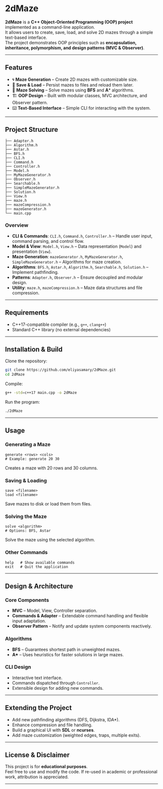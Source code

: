 # 2dMaze

**2dMaze** is a **C++ Object-Oriented Programming (OOP) project** implemented as a command-line application.  
It allows users to create, save, load, and solve 2D mazes through a simple text-based interface.  
The project demonstrates OOP principles such as **encapsulation, inheritance, polymorphism, and design patterns (MVC & Observer)**.

---

## Features

- 🌀 **Maze Generation** – Create 2D mazes with customizable size.  
- 💾 **Save & Load** – Persist mazes to files and reload them later.  
- 🧭 **Maze Solving** – Solve mazes using **BFS** and **A*** algorithms.  
- 🏗️ **OOP Design** – Built with modular classes, MVC architecture, and Observer pattern.  
- ⌨️ **Text-Based Interface** – Simple CLI for interacting with the system.  

---

## Project Structure

```
├── Adapter.h
├── Algorithm.h
├── Astar.h
├── BFS.h
├── CLI.h
├── Command.h
├── Controller.h
├── Model.h
├── MyMazeGenerator.h
├── Observer.h
├── Searchable.h
├── SimpleMazeGenerator.h
├── Solution.h
├── View.h
├── maze.h
├── mazeCompression.h
├── mazeGenerator.h
└── main.cpp
```

### Overview

- **CLI & Commands**: `CLI.h`, `Command.h`, `Controller.h` – Handle user input, command parsing, and control flow.  
- **Model & View**: `Model.h`, `View.h` – Data representation (`Model`) and presentation (`View`).  
- **Maze Generation**: `mazeGenerator.h`, `MyMazeGenerator.h`, `SimpleMazeGenerator.h` – Algorithms for maze creation.  
- **Algorithms**: `BFS.h`, `Astar.h`, `Algorithm.h`, `Searchable.h`, `Solution.h` – Implement pathfinding.  
- **Patterns**: `Adapter.h`, `Observer.h` – Ensure decoupled and modular design.  
- **Utility**: `maze.h`, `mazeCompression.h` – Maze data structures and file compression.  

---

## Requirements

- C++17-compatible compiler (e.g., `g++`, `clang++`)  
- Standard C++ library (no external dependencies)  

---

## Installation & Build

Clone the repository:

```bash
git clone https://github.com/eliyasamary/2dMaze.git
cd 2dMaze
```

Compile:

```bash
g++ -std=c++17 main.cpp -o 2dMaze
```

Run the program:

```bash
./2dMaze
```

---

## Usage

### Generating a Maze

```
generate <rows> <cols>
# Example: generate 20 30
```

Creates a maze with 20 rows and 30 columns.

### Saving & Loading

```
save <filename>
load <filename>
```

Save mazes to disk or load them from files.

### Solving the Maze

```
solve <algorithm>
# Options: BFS, Astar
```

Solve the maze using the selected algorithm.

### Other Commands

```
help   # Show available commands
exit   # Quit the application
```

---

## Design & Architecture

### Core Components

- **MVC** – Model, View, Controller separation.  
- **Commands & Adapter** – Extendable command handling and flexible input adaptation.  
- **Observer Pattern** – Notify and update system components reactively.  

### Algorithms

- **BFS** – Guarantees shortest path in unweighted mazes.  
- **A\*** – Uses heuristics for faster solutions in large mazes.  

### CLI Design

- Interactive text interface.  
- Commands dispatched through `Controller`.  
- Extensible design for adding new commands.  

---

## Extending the Project

- Add new pathfinding algorithms (DFS, Dijkstra, IDA\*).  
- Enhance compression and file handling.  
- Build a graphical UI with **SDL** or **ncurses**.  
- Add maze customization (weighted edges, traps, multiple exits).  

---

## License & Disclaimer

This project is for **educational purposes**.  
Feel free to use and modify the code. If re-used in academic or professional work, attribution is appreciated.

---
